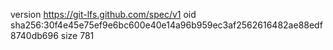 version https://git-lfs.github.com/spec/v1
oid sha256:30f4e45e75ef9e6bc600e40e14a96b959ec3af2562616482ae88edf8740db696
size 781
